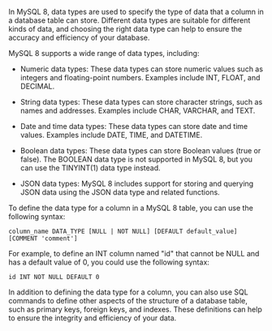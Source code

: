 In MySQL 8, data types are used to specify the type of data that a column in a database table can store. Different data types are suitable for different kinds of data, and choosing the right data type can help to ensure the accuracy and efficiency of your database.

MySQL 8 supports a wide range of data types, including:

* Numeric data types: These data types can store numeric values such as integers and floating-point numbers. Examples include INT, FLOAT, and DECIMAL.
    
* String data types: These data types can store character strings, such as names and addresses. Examples include CHAR, VARCHAR, and TEXT.
    
* Date and time data types: These data types can store date and time values. Examples include DATE, TIME, and DATETIME.
    
* Boolean data types: These data types can store Boolean values (true or false). The BOOLEAN data type is not supported in MySQL 8, but you can use the TINYINT(1) data type instead.
    
* JSON data types: MySQL 8 includes support for storing and querying JSON data using the JSON data type and related functions.
    

To define the data type for a column in a MySQL 8 table, you can use the following syntax:



`column_name DATA_TYPE [NULL | NOT NULL] [DEFAULT default_value] [COMMENT 'comment']` 

For example, to define an INT column named "id" that cannot be NULL and has a default value of 0, you could use the following syntax:



`id INT NOT NULL DEFAULT 0` 

In addition to defining the data type for a column, you can also use SQL commands to define other aspects of the structure of a database table, such as primary keys, foreign keys, and indexes. These definitions can help to ensure the integrity and efficiency of your data.